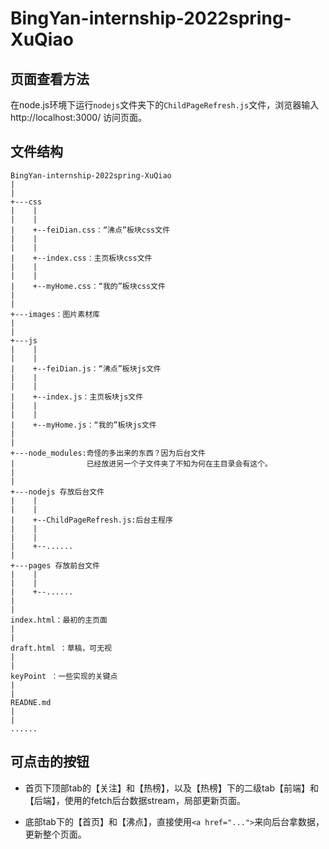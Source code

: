 # BingYan-internship-2022spring-XuQiao
 
## 页面查看方法

在node.js环境下运行`nodejs`文件夹下的`ChildPageRefresh.js`文件，浏览器输入 http://localhost:3000/ 访问页面。

## 文件结构
```
BingYan-internship-2022spring-XuQiao
|
|
+---css
|    |
|    |
|    +--feiDian.css：“沸点”板块css文件
|    |
|    |
|    +--index.css：主页板块css文件
|    |
|    |
|    +--myHome.css：“我的”板块css文件
|
|
+---images：图片素材库
|
|
+---js
|    |
|    |
|    +--feiDian.js：“沸点”板块js文件
|    |
|    |
|    +--index.js：主页板块js文件
|    |
|    |
|    +--myHome.js：“我的”板块js文件
|
|
+---node_modules:奇怪的多出来的东西？因为后台文件
|                已经放进另一个子文件夹了不知为何在主目录会有这个。
|
|
+---nodejs 存放后台文件
|    |
|    |
|    +--ChildPageRefresh.js:后台主程序
|    |
|    |
|    +--......
|
+---pages 存放前台文件
|    |
|    |
|    +--......
|
|
index.html：最初的主页面
|
|
draft.html ：草稿，可无视
|
|
keyPoint ：一些实现的关键点
|
|
READNE.md
|
|
......
```

## 可点击的按钮
- 首页下顶部tab的【关注】和【热榜】，以及【热榜】下的二级tab【前端】和【后端】，使用的fetch后台数据stream，局部更新页面。

- 底部tab下的【首页】和【沸点】，直接使用`<a href="...">`来向后台拿数据，更新整个页面。
